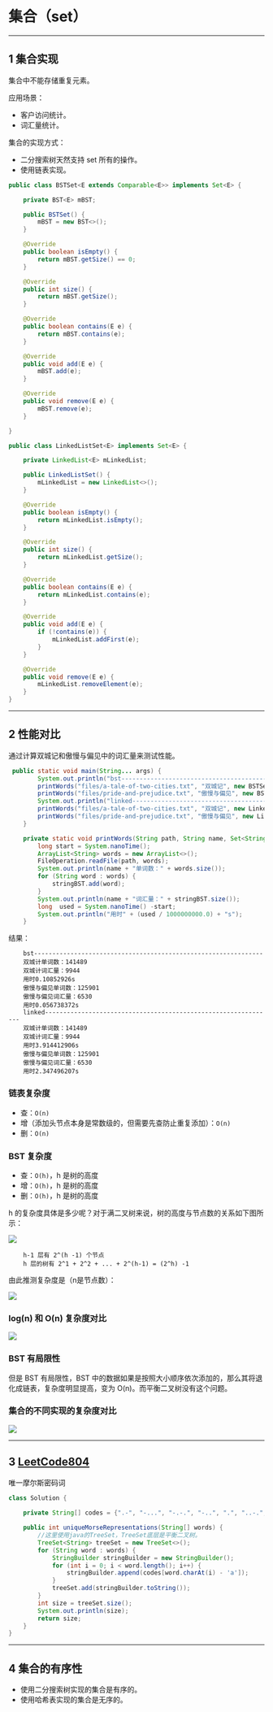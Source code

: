 # 集合（set）

---
## 1 集合实现

集合中不能存储重复元素。

应用场景：

- 客户访问统计。
- 词汇量统计。

集合的实现方式：

- 二分搜索树天然支持 set 所有的操作。
- 使用链表实现。

```java
public class BSTSet<E extends Comparable<E>> implements Set<E> {

    private BST<E> mBST;

    public BSTSet() {
        mBST = new BST<>();
    }

    @Override
    public boolean isEmpty() {
        return mBST.getSize() == 0;
    }

    @Override
    public int size() {
        return mBST.getSize();
    }

    @Override
    public boolean contains(E e) {
        return mBST.contains(e);
    }

    @Override
    public void add(E e) {
        mBST.add(e);
    }

    @Override
    public void remove(E e) {
        mBST.remove(e);
    }

}

public class LinkedListSet<E> implements Set<E> {

    private LinkedList<E> mLinkedList;

    public LinkedListSet() {
        mLinkedList = new LinkedList<>();
    }

    @Override
    public boolean isEmpty() {
        return mLinkedList.isEmpty();
    }

    @Override
    public int size() {
        return mLinkedList.getSize();
    }

    @Override
    public boolean contains(E e) {
        return mLinkedList.contains(e);
    }

    @Override
    public void add(E e) {
        if (!contains(e)) {
            mLinkedList.addFirst(e);
        }
    }

    @Override
    public void remove(E e) {
        mLinkedList.removeElement(e);
    }
}
```

---
## 2 性能对比

通过计算双城记和傲慢与偏见中的词汇量来测试性能。

```java
 public static void main(String... args) {
        System.out.println("bst---------------------------------------------------------------");
        printWords("files/a-tale-of-two-cities.txt", "双城记", new BSTSet<>());
        printWords("files/pride-and-prejudice.txt", "傲慢与偏见", new BSTSet<>());
        System.out.println("linked---------------------------------------------------------------");
        printWords("files/a-tale-of-two-cities.txt", "双城记", new LinkedSet<>());
        printWords("files/pride-and-prejudice.txt", "傲慢与偏见", new LinkedSet<>());
    }

    private static void printWords(String path, String name, Set<String> stringBST) {
        long start = System.nanoTime();
        ArrayList<String> words = new ArrayList<>();
        FileOperation.readFile(path, words);
        System.out.println(name + "单词数：" + words.size());
        for (String word : words) {
            stringBST.add(word);
        }
        System.out.println(name + "词汇量：" + stringBST.size());
        long  used = System.nanoTime() -start;
        System.out.println("用时" + (used / 1000000000.0) + "s");
    }
```

结果：

        bst---------------------------------------------------------------
        双城计单词数：141489
        双城计词汇量：9944
        用时0.10852926s
        傲慢与偏见单词数：125901
        傲慢与偏见词汇量：6530
        用时0.056738372s
        linked---------------------------------------------------------------
        双城计单词数：141489
        双城计词汇量：9944
        用时3.914412906s
        傲慢与偏见单词数：125901
        傲慢与偏见词汇量：6530
        用时2.347496207s

### 链表复杂度

- 查：`O(n)`
- 增（添加头节点本身是常数级的，但需要先查防止重复添加）：`O(n)`
- 删：`O(n)`

### BST 复杂度

- 查：`O(h)`，h 是树的高度
- 增：`O(h)`，h 是树的高度
- 删：`O(h)`，h 是树的高度

h 的复杂度具体是多少呢？对于满二叉树来说，树的高度与节点数的关系如下图所示：

![](index_files/bst.png)

```
    h-1 层有 2^(h -1) 个节点
    h 层的树有 2^1 + 2^2 + ... + 2^(h-1) = (2^h) -1
```

由此推测复杂度是（n是节点数）：

![](index_files/bts_O.png)

### log(n) 和 O(n) 复杂度对比

![](index_files/on-logn.png)

### BST 有局限性

但是 BST 有局限性，BST 中的数据如果是按照大小顺序依次添加的，那么其将退化成链表，复杂度明显提高，变为 O(n)。而平衡二叉树没有这个问题。

### 集合的不同实现的复杂度对比

![](index_files/set_O.png)

---
## 3 [LeetCode804](https://leetcode-cn.com/problems/unique-morse-code-words/description/)

唯一摩尔斯密码词

```java
class Solution {
    
    private String[] codes = {".-", "-...", "-.-.", "-..", ".", "..-.", "--.", "....", "..", ".---", "-.-", ".-..", "--", "-.", "---", ".--.", "--.-", ".-.", "...", "-", "..-", "...-", ".--", "-..-", "-.--", "--.."};

    public int uniqueMorseRepresentations(String[] words) {
        //这里使用java的TreeSet，TreeSet底层是平衡二叉树。
        TreeSet<String> treeSet = new TreeSet<>();
        for (String word : words) {
            StringBuilder stringBuilder = new StringBuilder();
            for (int i = 0; i < word.length(); i++) {
                stringBuilder.append(codes[word.charAt(i) - 'a']);
            }
            treeSet.add(stringBuilder.toString());
        }
        int size = treeSet.size();
        System.out.println(size);
        return size;
    }
}
```

---
## 4 集合的有序性

- 使用二分搜索树实现的集合是有序的。
- 使用哈希表实现的集合是无序的。